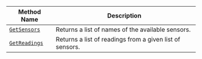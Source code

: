 Method Name | Description
----------- | -----------
[`GetSensors`](/services/sensors/#getsensors) | Returns a list of names of the available sensors.
[`GetReadings`](/services/sensors/#getreadings) | Returns a list of readings from a given list of sensors.
